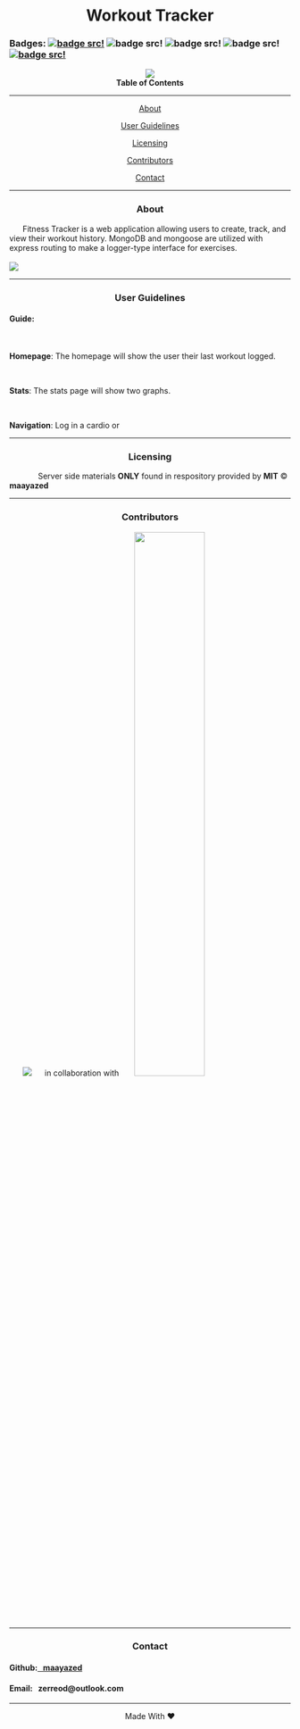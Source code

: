 <div align='center'>
<h1><strong>Workout Tracker</strong></h1>
</div>

### Badges: [![badge src!](https://img.shields.io/badge/license-MIT-blue)](https://opensource.org/licenses) ![badge src!](https://img.shields.io/badge/-mongoDB-green) ![badge src!](https://img.shields.io/badge/-express-brightgreen) ![badge src!](https://img.shields.io/badge/-mongoose-red) [![badge src!](https://img.shields.io/github/issues/maayazed/workout-tracker)](https://github.com/maayazed/workout-tracker/issues/2)

<div align='center'>
<img src='https://user-images.githubusercontent.com/79816212/130377649-87ca0938-aeea-4dba-bc64-12561d8b2132.gif'/>
</div>

<div align='center'>
<strong>Table of Contents</strong>  
<hr>
    <p><a href='#desc'>About</a></p>
    <p><a href='#user'>User Guidelines</a></p>
    <p><a href='#license'>Licensing</a></p>
    <p><a href='#contribute'>Contributors</a></p>
    <p><a href='#contact'>Contact</a></p>

<hr>
</div>

<div align='center'>
    <h3><a id='desc'>About</a></h3>
</div>

<div>
&nbsp;&nbsp;&nbsp;&nbsp;&nbsp;&nbsp;Fitness Tracker is a web application allowing users to create, track, and view their workout history. MongoDB and mongoose are utilized with express routing to make a logger-type interface for exercises.
</div>

<br>
 
<img src='https://user-images.githubusercontent.com/79816212/130377791-297219ce-6dfd-42cd-8e6e-b0227c7099db.png'/>

<hr>

<div align='center'>
    <h3><a id='user'>User Guidelines</a></h3>
</div>

<div>
<h4>Guide: </h4> 
&nbsp;&nbsp;&nbsp;&nbsp;&nbsp;&nbsp;<p><strong>Homepage</strong>: The homepage will show the user their last workout logged. </p>

&nbsp;&nbsp;&nbsp;&nbsp;&nbsp;&nbsp;<p><strong>Stats</strong>: The stats page will show two graphs.</p>
    
&nbsp;&nbsp;&nbsp;&nbsp;&nbsp;&nbsp;<p><strong>Navigation</strong>: Log in a cardio or </p>

</div>

<hr>

<div align='center'>
    <h3><a id='license'>Licensing</a></h3>
</div>

<div>
&nbsp;&nbsp;&nbsp;&nbsp;&nbsp;&nbsp;&nbsp;&nbsp;&nbsp;&nbsp;&nbsp;&nbsp; Server side materials <strong>ONLY</strong> found in respository provided by <strong>MIT</strong> © <strong>maayazed</strong>

</div>

<hr>

<div align='center'>
    <h3><a id='contribute'>Contributors</a></h3>
</div>

<div>
&nbsp;&nbsp;&nbsp;&nbsp;&nbsp;&nbsp;<a href='https://github.com/maayazed/'><img src='https://img.shields.io/badge/User-maayazed-blue'></a>&nbsp;&nbsp;&nbsp;&nbsp;&nbsp; in collaboration with &nbsp;&nbsp;&nbsp;&nbsp;&nbsp;
<a href='https://ccaps.umn.edu/full-stack-web-development-certificate-coding-boot-camp'><img src='https://user-images.githubusercontent.com/79816212/124851684-9edfec00-df68-11eb-9686-3e92a871c50d.png' width="50%" height="50%"></a></div>

<hr>

<div align='center'>
    <h3><a id='contact'>Contact</a></h3>
</div>

<div>
<h4>Github:<a href='https://github.com/maayazed/'>&nbsp;&nbsp;&nbsp;maayazed</a></h4>
<h4>Email:&nbsp;&nbsp;&nbsp;zerreod@outlook.com</h4>
</div>

<hr>

<div align="center">Made With ❤️</div>
